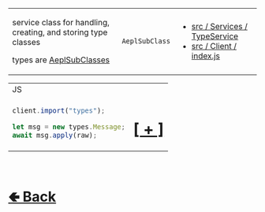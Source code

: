 <table>
<tr><td>

service class for handling, creating, and storing type classes

types are [AeplSubClasses](https://github.com/paishee/aepl/wiki/SubClass)

</td><td> 

`AeplSubClass`

</td><td>

- [src / Services / TypeService](https://github.com/paishee/noscord.js/tree/main/src/Services/TypeService)
- [src / Client / index.js](https://github.com/paishee/noscord.js/blob/main/src/Client/index.js)

</td></tr>

</table>

<table>

<tr><td> JS </td></tr>
<tr><td>

```js
client.import("types");

let msg = new types.Message;
await msg.apply(raw);
```

</td><td>

# [[ + ]](https://github.com/paishee/noscord.js/wiki/Types)

</td></tr>
</table>

<br> <h1> [🢀 Back](https://github.com/paishee/noscord.js/wiki/Client) </h1>